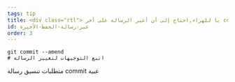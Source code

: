 ```yaml
---
tags: tip
title: <div class="rtl"> يا للهراء,احتاج إلى أن أغير الرسالة على آخر commit لدي !</div>
id: غير-رسالة-الحفظ-الأخيرة
order: 3
---
```


<div class="rtl">

```git
git commit --amend
# اتبع التوجيهات لتغيير الرسالة
```

متطلبات تنسيق رسالة commit غبية

</div>
